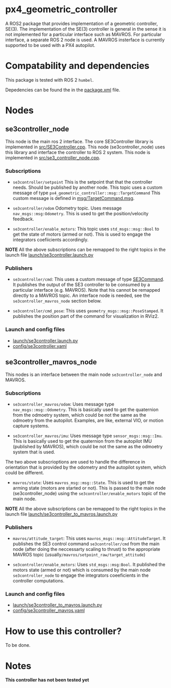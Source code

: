 # px4_geometric_controller
A ROS2 package that provides implementation of a geometric controller, SE(3).
The implementation of the SE(3) controller is general in the sense it is not implemented for a particular interface such as MAVROS. 
For particular interface, a separate ROS 2 node is used. A MAVROS insterface is currently supported to be used with a PX4 autopilot.

# Compatability and dependencies
This package is tested with ROS 2 `humbel`.

Depedencies can be found the in the [package.xml](package.xml) file.

# Nodes

## se3controller_node
This node is the main ros 2 interface. The core SE3Controller library is implemented in [src/SE3Controller.cpp](src/SE3Controller.cpp). This node (se3controller_node) uses this library and interface the controller to ROS 2 system. This node is implemented in [src/se3_controller_node.cpp](src/se3_controller_node.cpp).

### Subscriptions
* `se3controller/setpoint` This is the setpoint that that the controller needs. Should be published by another node. This topic uses a custom message of type `px4_geometric_controller::msg::TargetCommand` This custom message is defined in [msg/TargetCommand.msg](msg/TargetCommand.msg).
* `se3controller/odom` Odometry topic. Uses message `nav_msgs::msg:Odometry`. This is used to get the position/velocity feedback.

* `se3controller/enable_motors`: This topic uses `std_msgs::msg::Bool` to get the state of motors (armed or not). This is used to engage the integrators coefiicients accordingly.

**NOTE** All the above subscriptions can be remapped to the right topics in the launch file [launch/se3controller.launch.py](launch/se3controller.launch.py)

### Publishers
* `se3controller/cmd`: This uses a custom message of type [SE3Command](msg/SE3Command.msg). It publishes the output of the SE3 controller to be consumed by a particular interface (e.g. MAVROS). Note that his cannot be remapped directly to a MAVROS topic. An interface node is needed, see the `se3controller_mavros_node` section below.

* `se3controller/cmd_pose`: This uses `geometry_msgs::msg::PoseStamped`. It publishes the position part of the command for visualization in RViz2.

### Launch and config files
* [launch/se3controller.launch.py](launch/se3controller.launch.py)
* [config/se3controller.yaml](config/se3controller.yaml)

## se3controller_mavros_node
This nodes is an interface between the main node `se3controller_node` and MAVROS.

### Subscriptions
* `se3controller_mavros/odom`: Uses message type `nav_msgs::msg::Odometry`. This is basically used to get the quaternion from the odmoetry system, which could be not the same as the odmoetry from the autopilot. Examples, are like, external VIO, or motion capture systems.

* `se3controller_mavros/imu`: Uses message type `sensor_msgs::msg::Imu`. This is basically used to get the quaternion from the autopilot IMU (published by MAVROS), which could be not the same as the odmoetry system that is used. 

The two above subscrioptions are used to handle the difference in orientation that is provided by the odometry and the autopilot system, which could be different.

* `mavros/state`: Uses `mavros_msg::msg::State`. This is used to get the arming state (motors are started or not). This is passed to the main node (se3controller_node) using the `se3controller/enable_motors` topic of the main node.

**NOTE** All the above subscriptions can be remapped to the right topics in the launch file [launch/se3controller_to_mavros.launch.py](launch/se3controller_to_mavros.launch.py)

### Publishers

* `mavros/attitude_target`: This uses `mavros_msgs::msg::AttitudeTarget`. It publishes the SE3 control command `se3controller/cmd` from the main node (after doing the neccessarty scaling to thrust) to the appropriate MAVROS topic 
(usually`/mavros/setpoint_raw/target_attitude`)

* `se3controller/enable_motors`: Uses `std_msgs::msg:Bool`. It published the motors state (armed or not) which is consumed by the main node `se3controller_node` to engage the integrators coeeficients in the controller computations. 

### Launch and config files
* [launch/se3controller_to_mavros.launch.py](launch/se3controller_to_mavros.launch.py)
* [config/se3controller_mavros.yaml](config/se3controller_mavros.yaml)

# How to use this controller?
To be done.

# Notes
 **This controller has not been tested yet**
